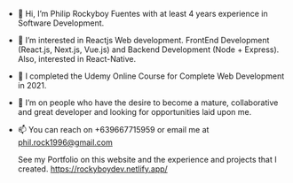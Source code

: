 - 👋 Hi, I’m Philip Rockyboy Fuentes with at least 4 years experience in Software Development. 
- 👀 I’m interested in Reactjs Web development. FrontEnd Development (React.js, Next.js, Vue.js) and Backend Development (Node + Express). Also, interested in React-Native.
- 🌱 I completed the Udemy Online Course for Complete Web Development in 2021.
- 💞️ I’m on people who have the desire to become a mature, collaborative and great developer and looking for opportunities laid upon me.
- 📫 You can reach on +639667715959 or email me at phil.rock1996@gmail.com
  
  See my Portfolio on this website and the experience and projects that I created. https://rockyboydev.netlify.app/
<!---
Ryozen7/Ryozen7 is a ✨ special ✨ repository because its `README.md` (this file) appears on your GitHub profile.
You can click the Preview link to take a look at your changes.
--->
